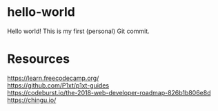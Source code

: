 # hello-world

Hello world! This is my first (personal) Git commit.

# Resources

https://learn.freecodecamp.org/<br>
https://github.com/P1xt/p1xt-guides<br>
https://codeburst.io/the-2018-web-developer-roadmap-826b1b806e8d<br>
https://chingu.io/
